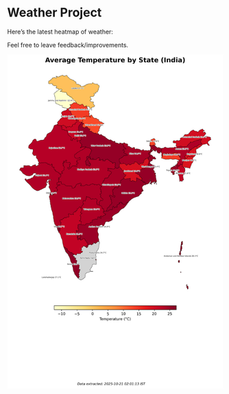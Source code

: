 # Weather Project

Here’s the latest heatmap of weather:

Feel free to leave feedback/improvements.

![India Heatmap](docs/assets/india_heatmap.png?v=F69C14)
